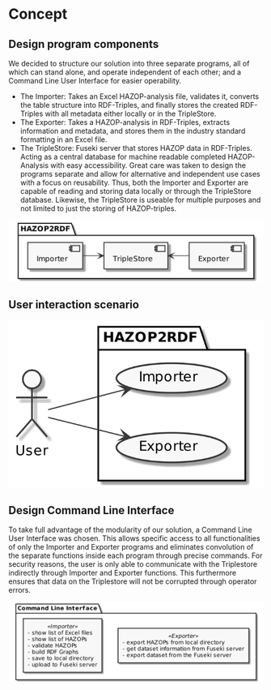 # Concept

## Design program components

We decided to structure our solution into three separate programs, all of which can stand alone, and operate independent of each other; and a Command Line User Interface for easier operability.
- The Importer: Takes an Excel HAZOP-analysis file, validates it, converts the table structure into RDF-Triples, and finally stores the created RDF-Triples with all metadata either locally or in the TripleStore.
- The Exporter: Takes a HAZOP-analysis in RDF-Triples, extracts information and metadata, and stores them in the industry standard formatting in an Excel file.
- The TripleStore: Fuseki server that stores HAZOP data in RDF-Triples. Acting as a central database for machine readable completed HAZOP-Analysis with easy accessibility. 
Great care was taken to design the programs separate and allow for alternative and independent use cases with a focus on reusability. Thus, both the Importer and Exporter are capable of reading and storing data locally or through the TripleStore database. Likewise, the TripleStore is useable for multiple purposes and not limited to just the storing of HAZOP-triples. 

![Program components](plantuml/program_components.png)

## User interaction scenario

![User interaction](plantuml/user_interaction.png)

## Design Command Line Interface

To take full advantage of the modularity of our solution, a Command Line User Interface was chosen. This allows specific access to all functionalities of only the Importer and Exporter programs and eliminates convolution of the separate functions inside each program through precise commands. For security reasons, the user is only able to communicate with the Triplestore indirectly through Importer and Exporter functions. This furthermore ensures that data on the Triplestore will not be corrupted through operator errors.

![Design of Command Line Interface](plantuml/cli_design.png)
